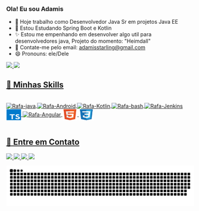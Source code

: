 ### Ola! Eu sou Adamis

- 🔭 Hoje trabalho como Desenvolvedor Java Sr em projetos Java EE
- 🌱 Estou Estudando Spring Boot e Kotlin
- ✨ Estou me empenhando em desenvolver algo util para desenvolvedores java, Projeto do momento: "Heimdall"
- 💬 Contate-me pelo email: adamisstarling@gmail.com
- 😄 Pronouns: ele/Dele

 <div>
  <a href="https://github.com/adamis">
  <img src="https://github-readme-stats.vercel.app/api?username=adamis&show_icons=true&theme=tokyonight&include_all_commits=true&count_private=true"/>
  <img height="180em" src="https://github-readme-stats.vercel.app/api/top-langs/?username=adamis&layout=compact&langs_count=7&theme=tokyonight"/>
</div>

 ## 🚀 Minhas Skills
 
 <div style="display: inline_block"><br>
 
  <img align="center" alt="Rafa-java" height="30" width="40" src="https://cdn.jsdelivr.net/gh/devicons/devicon//icons/java/java-original-wordmark.svg">
  <img align="center" alt="Rafa-Android" height="30" width="40" src="https://cdn.jsdelivr.net/gh/devicons/devicon//icons/android/android-plain.svg">
  <img align="center" alt="Rafa-Kotlin" height="30" width="40" src="https://cdn.jsdelivr.net/gh/devicons/devicon//icons/kotlin/kotlin-original.svg">      
  <img align="center" alt="Rafa-bash" height="30" width="40" src="https://cdn.jsdelivr.net/gh/devicons/devicon//icons/bash/bash-original.svg">  
  <img align="center" alt="Rafa-Jenkins" height="30" width="40" src="https://cdn.jsdelivr.net/gh/devicons/devicon//icons/jenkins/jenkins-original.svg">   
  <img align="center" alt="Rafa-Ts" height="30" width="40" src="https://raw.githubusercontent.com/devicons/devicon/master/icons/typescript/typescript-plain.svg">  
  <img align="center" alt="Rafa-Angular" height="30" width="40" src="https://cdn.jsdelivr.net/gh/devicons/devicon//icons/angularjs/angularjs-original.svg">  
  <img align="center" alt="Rafa-HTML" height="30" width="40" src="https://raw.githubusercontent.com/devicons/devicon/master/icons/html5/html5-original.svg">
  <img align="center" alt="Rafa-CSS" height="30" width="40" src="https://raw.githubusercontent.com/devicons/devicon/master/icons/css3/css3-original.svg">  
   
</div>
 <br>
 
## 🚀 Entre em Contato 
<div>  
  <a href = "mailto:adamisstarling@gmail.com">
   <img src="https://img.shields.io/badge/-Gmail-%23333?style=for-the-badge&logo=gmail&logoColor=white" target="_blank">
  </a>
 
 <a href = "https://api.whatsapp.com/send?phone=5534988160585" target="_blank">
   <img src="https://img.shields.io/badge/WhatsApp-25D366?style=for-the-badge&logo=whatsapp&logoColor=white" target="_blank">
  </a>
 
  <a href="https://www.linkedin.com/in/adamis-starling/" target="_blank">
   <img src="https://img.shields.io/badge/-LinkedIn-%230077B5?style=for-the-badge&logo=linkedin&logoColor=white" target="_blank">
  </a> 
 
 <a href="https://www.facebook.com/adamis.rocha" target="_blank">
   <img src="https://img.shields.io/badge/Facebook-1877F2?style=for-the-badge&logo=facebook&logoColor=white" target="_blank">
  </a> 
 
 
 
  ![Snake animation](https://github.com/adamis/adamis/blob/output/github-contribution-grid-snake.svg)
 
</div>
 
